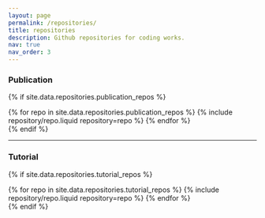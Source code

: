 ```yaml
---
layout: page
permalink: /repositories/
title: repositories
description: Github repositories for coding works.
nav: true
nav_order: 3
---
```


<!-- {% if site.data.repositories.github_users %}

<div class="repositories d-flex flex-wrap flex-md-row flex-column justify-content-between align-items-center">
  {% for user in site.data.repositories.github_users %}
    {% include repository/repo_user.liquid username=user %}
  {% endfor %}
</div>

---

{% if site.repo_trophies.enabled %}
{% for user in site.data.repositories.github_users %}
{% if site.data.repositories.github_users.size > 1 %}

  <h4>{{ user }}</h4>
  {% endif %}
  <div class="repositories d-flex flex-wrap flex-md-row flex-column justify-content-between align-items-center">
  {% include repository/repo_trophies.liquid username=user %}
  </div>

---

{% endfor %}
{% endif %}
{% endif %}

---
-->

### Publication

{% if site.data.repositories.publication_repos %}

<div class="repositories d-flex flex-wrap flex-md-row flex-column justify-content-between align-items-center">
  {% for repo in site.data.repositories.publication_repos %}
    {% include repository/repo.liquid repository=repo %}
  {% endfor %}
</div>
{% endif %}

---

### Tutorial

{% if site.data.repositories.tutorial_repos %}

<div class="repositories d-flex flex-wrap flex-md-row flex-column justify-content-between align-items-center">
  {% for repo in site.data.repositories.tutorial_repos %}
    {% include repository/repo.liquid repository=repo %}
  {% endfor %}
</div>
{% endif %}
